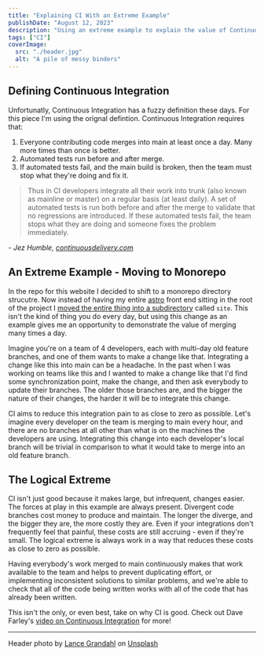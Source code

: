 ```yaml
---
title: "Explaining CI With an Extreme Example"
publishDate: "August 12, 2023"
description: "Using an extreme example to explain the value of Continuous Integration."
tags: ["CI"]
coverImage:
  src: "./header.jpg"
  alt: "A pile of messy binders"
---
```


## Defining Continuous Integration

Unfortunatly, Continuous Integration has a fuzzy definition these days. For this piece I'm using the orignal defintion. Continuous Integration requires that:

1. Everyone contributing code merges into main at least once a day. Many more times than once is better.
1. Automated tests run before and after merge.
1. If automated tests fail, and the main build is broken, then the team must stop what they're doing and fix it.

> Thus in CI developers integrate all their work into trunk (also known as mainline or master) on a regular basis (at least daily). A set of automated tests is run both before and after the merge to validate that no regressions are introduced. If these automated tests fail, the team stops what they are doing and someone fixes the problem immediately.

_- Jez Humble, [continuousdelivery.com](https://continuousdelivery.com/foundations/continuous-integration/)_

## An Extreme Example - Moving to Monorepo

In the repo for this website I decided to shift to a monorepo directory strucutre. Now instead of having my entire [astro](https://astro.build/) front end sitting in the root of the project I [moved the entire thing into a subdirectory](https://github.com/spruce-bruce/aaronbruce.com/pull/21) called `site`. This isn't the kind of thing you do every day, but using this change as an example gives me an opportunity to demonstrate the value of merging many times a day.

Imagine you're on a team of 4 developers, each with multi-day old feature branches, and one of them wants to make a change like that. Integrating a change like this into main can be a headache. In the past when I was working on teams like this and I wanted to make a change like that I'd find some synchronization point, make the change, and then ask everybody to update their branches. The older those branches are, and the bigger the nature of their changes, the harder it will be to integrate this change.

CI aims to reduce this integration pain to as close to zero as possible. Let's imagine every developer on the team is merging to main every hour, and there are no branches at all other than what is on the machines the developers are using. Integrating this change into each developer's local branch will be trivial in comparison to what it would take to merge into an old feature branch.

## The Logical Extreme

CI isn't just good because it makes large, but infrequent, changes easier. The forces at play in this example are always present. Divergent code branches cost money to produce and maintain. The longer the diverge, and the bigger they are, the more costly they are. Even if your integrations don't frequently feel that painful, these costs are still accruing - even if they're small. The logical extreme is always work in a way that reduces these costs as close to zero as possible.

Having everybody's work merged to main continuously makes that work available to the team and helps to prevent duplicating effort, or implementing inconsistent solutions to similar problems, and we're able to check that all of the code being written works with all of the code that has already been written.

This isn't the only, or even best, take on why CI is good. Check out Dave Farley's [video on Continuous Integration](https://www.youtube.com/watch?v=lXQEi1O5IOI&ab_channel=ContinuousDelivery) for more!

---

Header photo by <a href="https://unsplash.com/@lg17?utm_source=unsplash&utm_medium=referral&utm_content=creditCopyText">Lance Grandahl</a> on <a href="https://unsplash.com/photos/nShLC-WruxQ?utm_source=unsplash&utm_medium=referral&utm_content=creditCopyText">Unsplash</a>
